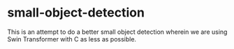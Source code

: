 # small-object-detection
This is an attempt to do a better small object detection wherein we are using Swin Transformer with C as less as possible.